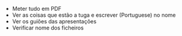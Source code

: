 - Meter tudo em PDF
- Ver as coisas que estão a tuga e escrever (Portuguese) no nome
- Ver os guiões das apresentações
- Verificar nome dos ficheiros
